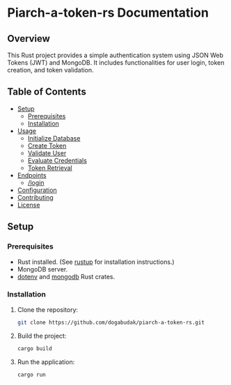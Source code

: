 # Piarch-a-token-rs Documentation

## Overview

This Rust project provides a simple authentication system using JSON Web Tokens (JWT) and MongoDB. It includes functionalities for user login, token creation, and token validation.

## Table of Contents

- [Setup](#setup)
    - [Prerequisites](#prerequisites)
    - [Installation](#installation)
- [Usage](#usage)
    - [Initialize Database](#initialize-database)
    - [Create Token](#create-token)
    - [Validate User](#validate-user)
    - [Evaluate Credentials](#evaluate-credentials)
    - [Token Retrieval](#token-retrieval)
- [Endpoints](#endpoints)
    - [/login](#login-endpoint)
- [Configuration](#configuration)
- [Contributing](#contributing)
- [License](#license)

## Setup

### Prerequisites

- Rust installed. (See [rustup](https://rustup.rs/) for installation instructions.)
- MongoDB server.
- [dotenv](https://crates.io/crates/dotenv) and [mongodb](https://crates.io/crates/mongodb) Rust crates.

### Installation

1. Clone the repository:

   ```bash
   git clone https://github.com/dogabudak/piarch-a-token-rs.git

2. Build the project:

    ```bash
    cargo build

3. Run the application:

    ```bash
    cargo run

    

